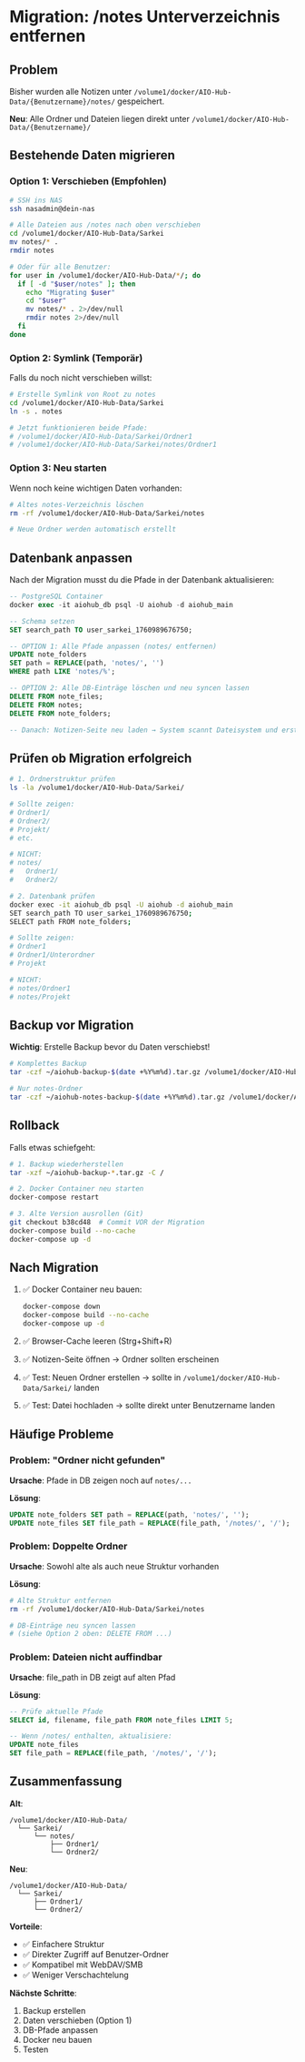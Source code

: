 # Migration: /notes Unterverzeichnis entfernen

## Problem

Bisher wurden alle Notizen unter `/volume1/docker/AIO-Hub-Data/{Benutzername}/notes/` gespeichert.

**Neu**: Alle Ordner und Dateien liegen direkt unter `/volume1/docker/AIO-Hub-Data/{Benutzername}/`

## Bestehende Daten migrieren

### Option 1: Verschieben (Empfohlen)

```bash
# SSH ins NAS
ssh nasadmin@dein-nas

# Alle Dateien aus /notes nach oben verschieben
cd /volume1/docker/AIO-Hub-Data/Sarkei
mv notes/* .
rmdir notes

# Oder für alle Benutzer:
for user in /volume1/docker/AIO-Hub-Data/*/; do
  if [ -d "$user/notes" ]; then
    echo "Migrating $user"
    cd "$user"
    mv notes/* . 2>/dev/null
    rmdir notes 2>/dev/null
  fi
done
```

### Option 2: Symlink (Temporär)

Falls du noch nicht verschieben willst:

```bash
# Erstelle Symlink von Root zu notes
cd /volume1/docker/AIO-Hub-Data/Sarkei
ln -s . notes

# Jetzt funktionieren beide Pfade:
# /volume1/docker/AIO-Hub-Data/Sarkei/Ordner1
# /volume1/docker/AIO-Hub-Data/Sarkei/notes/Ordner1
```

### Option 3: Neu starten

Wenn noch keine wichtigen Daten vorhanden:

```bash
# Altes notes-Verzeichnis löschen
rm -rf /volume1/docker/AIO-Hub-Data/Sarkei/notes

# Neue Ordner werden automatisch erstellt
```

## Datenbank anpassen

Nach der Migration musst du die Pfade in der Datenbank aktualisieren:

```sql
-- PostgreSQL Container
docker exec -it aiohub_db psql -U aiohub -d aiohub_main

-- Schema setzen
SET search_path TO user_sarkei_1760989676750;

-- OPTION 1: Alle Pfade anpassen (notes/ entfernen)
UPDATE note_folders 
SET path = REPLACE(path, 'notes/', '')
WHERE path LIKE 'notes/%';

-- OPTION 2: Alle DB-Einträge löschen und neu syncen lassen
DELETE FROM note_files;
DELETE FROM notes;
DELETE FROM note_folders;

-- Danach: Notizen-Seite neu laden → System scannt Dateisystem und erstellt Einträge
```

## Prüfen ob Migration erfolgreich

```bash
# 1. Ordnerstruktur prüfen
ls -la /volume1/docker/AIO-Hub-Data/Sarkei/

# Sollte zeigen:
# Ordner1/
# Ordner2/
# Projekt/
# etc.

# NICHT:
# notes/
#   Ordner1/
#   Ordner2/

# 2. Datenbank prüfen
docker exec -it aiohub_db psql -U aiohub -d aiohub_main
SET search_path TO user_sarkei_1760989676750;
SELECT path FROM note_folders;

# Sollte zeigen:
# Ordner1
# Ordner1/Unterordner
# Projekt

# NICHT:
# notes/Ordner1
# notes/Projekt
```

## Backup vor Migration

**Wichtig**: Erstelle Backup bevor du Daten verschiebst!

```bash
# Komplettes Backup
tar -czf ~/aiohub-backup-$(date +%Y%m%d).tar.gz /volume1/docker/AIO-Hub-Data/Sarkei/

# Nur notes-Ordner
tar -czf ~/aiohub-notes-backup-$(date +%Y%m%d).tar.gz /volume1/docker/AIO-Hub-Data/Sarkei/notes/
```

## Rollback

Falls etwas schiefgeht:

```bash
# 1. Backup wiederherstellen
tar -xzf ~/aiohub-backup-*.tar.gz -C /

# 2. Docker Container neu starten
docker-compose restart

# 3. Alte Version ausrollen (Git)
git checkout b38cd48  # Commit VOR der Migration
docker-compose build --no-cache
docker-compose up -d
```

## Nach Migration

1. ✅ Docker Container neu bauen:
   ```bash
   docker-compose down
   docker-compose build --no-cache
   docker-compose up -d
   ```

2. ✅ Browser-Cache leeren (Strg+Shift+R)

3. ✅ Notizen-Seite öffnen → Ordner sollten erscheinen

4. ✅ Test: Neuen Ordner erstellen → sollte in `/volume1/docker/AIO-Hub-Data/Sarkei/` landen

5. ✅ Test: Datei hochladen → sollte direkt unter Benutzername landen

## Häufige Probleme

### Problem: "Ordner nicht gefunden"

**Ursache**: Pfade in DB zeigen noch auf `notes/...`

**Lösung**:
```sql
UPDATE note_folders SET path = REPLACE(path, 'notes/', '');
UPDATE note_files SET file_path = REPLACE(file_path, '/notes/', '/');
```

### Problem: Doppelte Ordner

**Ursache**: Sowohl alte als auch neue Struktur vorhanden

**Lösung**:
```bash
# Alte Struktur entfernen
rm -rf /volume1/docker/AIO-Hub-Data/Sarkei/notes

# DB-Einträge neu syncen lassen
# (siehe Option 2 oben: DELETE FROM ...)
```

### Problem: Dateien nicht auffindbar

**Ursache**: file_path in DB zeigt auf alten Pfad

**Lösung**:
```sql
-- Prüfe aktuelle Pfade
SELECT id, filename, file_path FROM note_files LIMIT 5;

-- Wenn /notes/ enthalten, aktualisiere:
UPDATE note_files 
SET file_path = REPLACE(file_path, '/notes/', '/');
```

## Zusammenfassung

**Alt**:
```
/volume1/docker/AIO-Hub-Data/
  └── Sarkei/
      └── notes/
          ├── Ordner1/
          └── Ordner2/
```

**Neu**:
```
/volume1/docker/AIO-Hub-Data/
  └── Sarkei/
      ├── Ordner1/
      └── Ordner2/
```

**Vorteile**:
- ✅ Einfachere Struktur
- ✅ Direkter Zugriff auf Benutzer-Ordner
- ✅ Kompatibel mit WebDAV/SMB
- ✅ Weniger Verschachtelung

**Nächste Schritte**:
1. Backup erstellen
2. Daten verschieben (Option 1)
3. DB-Pfade anpassen
4. Docker neu bauen
5. Testen
